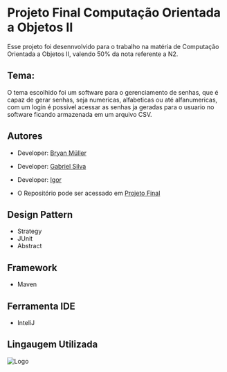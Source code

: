 
# Projeto Final Computação Orientada a Objetos II

Esse projeto foi desennvolvido para o trabalho na matéria de Computação Orientada a Objetos II, valendo 50% da nota referente a N2.





## Tema:

O tema escolhido foi um software para o gerenciamento de senhas, que é capaz de gerar senhas, seja numericas, alfabeticas ou até alfanumericas, com um login é possivel acessar as senhas ja geradas para o usuario no software ficando armazenada em um arquivo CSV.
## Autores

- Developer: [Bryan Müller](https://github.com/bryan-Muller12)

- Developer: [Gabriel Silva ](https://github.com/GabrielSilva2012)

- Developer: [Igor](https://github.com/eiguinho)

- O Repositório pode ser acessado em  [Projeto Final](https://github.com/bryan-Muller12/projetoPoo)

## Design Pattern
- Strategy
- JUnit
- Abstract

## Framework
- Maven

## Ferramenta IDE
- InteliJ
## Lingaugem Utilizada
![Logo](https://1000logos.net/wp-content/uploads/2020/09/Java-Logo-500x313.png)

